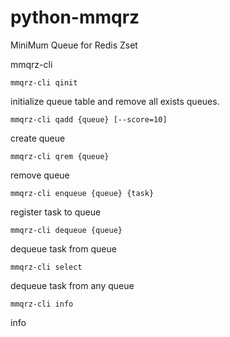python-mmqrz
============

MiniMum Queue for Redis Zset


mmqrz-cli

```
mmqrz-cli qinit
```

initialize queue table and remove all exists queues.


```
mmqrz-cli qadd {queue} [--score=10]
```

create queue


```
mmqrz-cli qrem {queue}
```

remove queue


```
mmqrz-cli enqueue {queue} {task}
```

register task to queue


```
mmqrz-cli dequeue {queue}
```

dequeue task from queue


```
mmqrz-cli select
```

dequeue task from any queue


```
mmqrz-cli info
```

info
